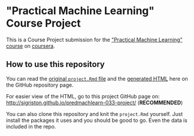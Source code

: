 # "Practical Machine Learning" Course Project

This is a Course Project submission for the ["Practical Machine Learning"
course](https://class.coursera.org/predmachlearn-033) on
[coursera](https://www.coursera.org).

## How to use this repository

You can read the [original `project.Rmd` file] and the [generated HTML] here on
the GitHub repository page.

For easier view of the HTML, go to this project GitHub page on: http://sigriston.github.io/predmachlearn-033-project/ (**RECOMMENDED**)

You can also clone this repository and knit the `project.Rmd` yourself. Just
install the packages it uses and you should be good to go. Even the data is
included in the repo.

[original `project.Rmd` file]: project.Rmd
[generated HTML]: project.html
